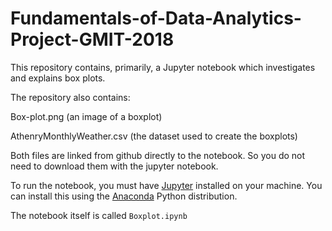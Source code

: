# Fundamentals-of-Data-Analytics-Project-GMIT-2018

This repository contains, primarily, a Jupyter notebook which investigates and explains box plots.

The repository also contains:

Box-plot.png  (an image of a boxplot) 

AthenryMonthlyWeather.csv (the dataset used to create the boxplots)

Both files are linked from github directly to the notebook. So you do not need to download them with 
the jupyter notebook.

To run the notebook, you must have [Jupyter](http://jupyter.org/) installed on your machine.
You can install this using the [Anaconda](https://www.anaconda.com/) Python distribution.

The notebook itself is called `Boxplot.ipynb`
